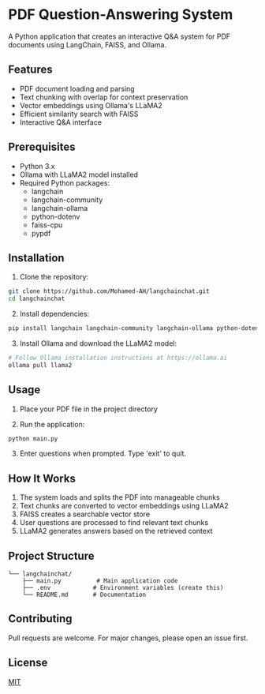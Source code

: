 # PDF Question-Answering System

A Python application that creates an interactive Q&A system for PDF documents using LangChain, FAISS, and Ollama.

## Features

- PDF document loading and parsing
- Text chunking with overlap for context preservation
- Vector embeddings using Ollama's LLaMA2
- Efficient similarity search with FAISS
- Interactive Q&A interface

## Prerequisites

- Python 3.x
- Ollama with LLaMA2 model installed
- Required Python packages:
  - langchain
  - langchain-community
  - langchain-ollama
  - python-dotenv
  - faiss-cpu
  - pypdf

## Installation

1. Clone the repository:
```bash
git clone https://github.com/Mohamed-AH/langchainchat.git
cd langchainchat
```

2. Install dependencies:
```bash
pip install langchain langchain-community langchain-ollama python-dotenv faiss-cpu pypdf
```

3. Install Ollama and download the LLaMA2 model:
```bash
# Follow Ollama installation instructions at https://ollama.ai
ollama pull llama2
```

## Usage

1. Place your PDF file in the project directory

2. Run the application:
```bash
python main.py
```

3. Enter questions when prompted. Type 'exit' to quit.

## How It Works

1. The system loads and splits the PDF into manageable chunks
2. Text chunks are converted to vector embeddings using LLaMA2
3. FAISS creates a searchable vector store
4. User questions are processed to find relevant text chunks
5. LLaMA2 generates answers based on the retrieved context

## Project Structure

```
└── langchainchat/
    ├── main.py          # Main application code
    ├── .env            # Environment variables (create this)
    └── README.md       # Documentation
```

## Contributing

Pull requests are welcome. For major changes, please open an issue first.

## License

[MIT](https://choosealicense.com/licenses/mit/)

